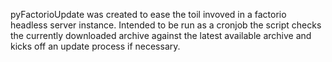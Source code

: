 pyFactorioUpdate was created to ease the toil invoved in a factorio headless
server instance. Intended to be run as a cronjob the script checks the currently
downloaded archive against the latest available archive and kicks off an update
process if necessary.